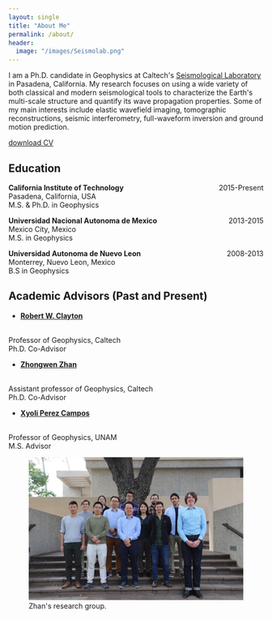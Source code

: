 ```yaml
---
layout: single
title: "About Me"
permalink: /about/
header:
  image: "/images/Seismolab.png"
---
```


I am a Ph.D. candidate in Geophysics at Caltech's [Seismological Laboratory](http://www.seismolab.caltech.edu) in Pasadena, California. My research focuses on using a wide variety of both classical and modern seismological tools to characterize the Earth's multi-scale structure and quantify its wave propagation properties. Some of my main interests include elastic wavefield imaging, tomographic reconstructions, seismic interferometry, full-waveform inversion and ground motion prediction.

[download CV](http://jorgecastellanos90.github.io/files/CV.pdf)

## Education
<p><b>California Institute of Technology</b><p2 style="float: right">2015-Present</p2><br>Pasadena, California, USA<br>M.S. & Ph.D. in Geophysics</p>

<p><b>Universidad Nacional Autonoma de Mexico</b><p2 style="float: right">2013-2015</p2><br>Mexico City, Mexico<br>M.S. in Geophysics</p>

<p><b>Universidad Autonoma de Nuevo Leon</b><p2 style="float: right">2008-2013</p2><br>Monterrey, Nuevo Leon, Mexico<br>B.S in Geophysics</p>

## Academic Advisors (Past and Present)
- [**Robert W. Clayton**](http://web.gps.caltech.edu/~clay/homepage.html)
<br>
Professor of Geophysics, Caltech
<br>
Ph.D. Co-Advisor

- [**Zhongwen Zhan**](http://zhan.caltech.edu)
<br>
Assistant professor of Geophysics, Caltech
<br>
Ph.D. Co-Advisor

- [**Xyoli Perez Campos**](http://zhan.caltech.edu)
<br>
Professor of Geophysics, UNAM
<br>
M.S. Advisor

<figure>
  <img src="/images/ZhongwenGroup.jpg" alt="Zhan group">
  <figcaption>Zhan's research group.</figcaption>
</figure>
